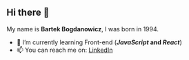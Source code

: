 ## Hi there 👋

My name is **Bartek Bogdanowicz**, I was born in 1994.  

- 🌱 I’m currently learning Front-end (**_JavaScript_ and _React_**) 
- 📫 You can reach me on: [LinkedIn](https://www.linkedin.com/in/bartosz-bogdanowicz-0540732a1/)
<!--

- 🔭 I’m currently working on ...
- 🌱 I’m currently learning ...
- 👯 I’m looking to collaborate on ...
- 🤔 I’m looking for help with ...
- 💬 Ask me about ...
- 📫 How to reach me: ...
- 😄 Pronouns: ...
- ⚡ Fun fact: ...
-->
